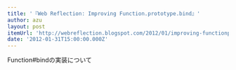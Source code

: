 ```yaml
---
title: '『Web Reflection: Improving Function.prototype.bind』'
author: azu
layout: post
itemUrl: 'http://webreflection.blogspot.com/2012/01/improving-functionprototypebind.html'
date: '2012-01-31T15:00:00.000Z'
---
```

Function#bindの実装について
